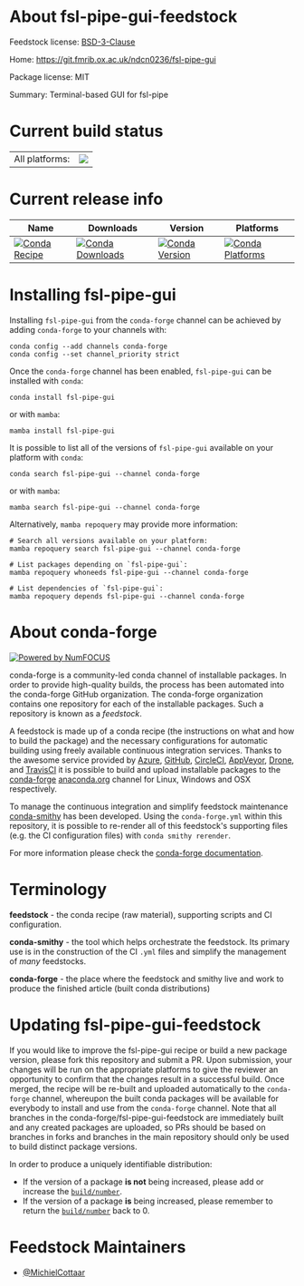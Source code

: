 About fsl-pipe-gui-feedstock
============================

Feedstock license: [BSD-3-Clause](https://github.com/conda-forge/fsl-pipe-gui-feedstock/blob/main/LICENSE.txt)

Home: https://git.fmrib.ox.ac.uk/ndcn0236/fsl-pipe-gui

Package license: MIT

Summary: Terminal-based GUI for fsl-pipe

Current build status
====================


<table><tr><td>All platforms:</td>
    <td>
      <a href="https://dev.azure.com/conda-forge/feedstock-builds/_build/latest?definitionId=19744&branchName=main">
        <img src="https://dev.azure.com/conda-forge/feedstock-builds/_apis/build/status/fsl-pipe-gui-feedstock?branchName=main">
      </a>
    </td>
  </tr>
</table>

Current release info
====================

| Name | Downloads | Version | Platforms |
| --- | --- | --- | --- |
| [![Conda Recipe](https://img.shields.io/badge/recipe-fsl--pipe--gui-green.svg)](https://anaconda.org/conda-forge/fsl-pipe-gui) | [![Conda Downloads](https://img.shields.io/conda/dn/conda-forge/fsl-pipe-gui.svg)](https://anaconda.org/conda-forge/fsl-pipe-gui) | [![Conda Version](https://img.shields.io/conda/vn/conda-forge/fsl-pipe-gui.svg)](https://anaconda.org/conda-forge/fsl-pipe-gui) | [![Conda Platforms](https://img.shields.io/conda/pn/conda-forge/fsl-pipe-gui.svg)](https://anaconda.org/conda-forge/fsl-pipe-gui) |

Installing fsl-pipe-gui
=======================

Installing `fsl-pipe-gui` from the `conda-forge` channel can be achieved by adding `conda-forge` to your channels with:

```
conda config --add channels conda-forge
conda config --set channel_priority strict
```

Once the `conda-forge` channel has been enabled, `fsl-pipe-gui` can be installed with `conda`:

```
conda install fsl-pipe-gui
```

or with `mamba`:

```
mamba install fsl-pipe-gui
```

It is possible to list all of the versions of `fsl-pipe-gui` available on your platform with `conda`:

```
conda search fsl-pipe-gui --channel conda-forge
```

or with `mamba`:

```
mamba search fsl-pipe-gui --channel conda-forge
```

Alternatively, `mamba repoquery` may provide more information:

```
# Search all versions available on your platform:
mamba repoquery search fsl-pipe-gui --channel conda-forge

# List packages depending on `fsl-pipe-gui`:
mamba repoquery whoneeds fsl-pipe-gui --channel conda-forge

# List dependencies of `fsl-pipe-gui`:
mamba repoquery depends fsl-pipe-gui --channel conda-forge
```


About conda-forge
=================

[![Powered by
NumFOCUS](https://img.shields.io/badge/powered%20by-NumFOCUS-orange.svg?style=flat&colorA=E1523D&colorB=007D8A)](https://numfocus.org)

conda-forge is a community-led conda channel of installable packages.
In order to provide high-quality builds, the process has been automated into the
conda-forge GitHub organization. The conda-forge organization contains one repository
for each of the installable packages. Such a repository is known as a *feedstock*.

A feedstock is made up of a conda recipe (the instructions on what and how to build
the package) and the necessary configurations for automatic building using freely
available continuous integration services. Thanks to the awesome service provided by
[Azure](https://azure.microsoft.com/en-us/services/devops/), [GitHub](https://github.com/),
[CircleCI](https://circleci.com/), [AppVeyor](https://www.appveyor.com/),
[Drone](https://cloud.drone.io/welcome), and [TravisCI](https://travis-ci.com/)
it is possible to build and upload installable packages to the
[conda-forge](https://anaconda.org/conda-forge) [anaconda.org](https://anaconda.org/)
channel for Linux, Windows and OSX respectively.

To manage the continuous integration and simplify feedstock maintenance
[conda-smithy](https://github.com/conda-forge/conda-smithy) has been developed.
Using the ``conda-forge.yml`` within this repository, it is possible to re-render all of
this feedstock's supporting files (e.g. the CI configuration files) with ``conda smithy rerender``.

For more information please check the [conda-forge documentation](https://conda-forge.org/docs/).

Terminology
===========

**feedstock** - the conda recipe (raw material), supporting scripts and CI configuration.

**conda-smithy** - the tool which helps orchestrate the feedstock.
                   Its primary use is in the construction of the CI ``.yml`` files
                   and simplify the management of *many* feedstocks.

**conda-forge** - the place where the feedstock and smithy live and work to
                  produce the finished article (built conda distributions)


Updating fsl-pipe-gui-feedstock
===============================

If you would like to improve the fsl-pipe-gui recipe or build a new
package version, please fork this repository and submit a PR. Upon submission,
your changes will be run on the appropriate platforms to give the reviewer an
opportunity to confirm that the changes result in a successful build. Once
merged, the recipe will be re-built and uploaded automatically to the
`conda-forge` channel, whereupon the built conda packages will be available for
everybody to install and use from the `conda-forge` channel.
Note that all branches in the conda-forge/fsl-pipe-gui-feedstock are
immediately built and any created packages are uploaded, so PRs should be based
on branches in forks and branches in the main repository should only be used to
build distinct package versions.

In order to produce a uniquely identifiable distribution:
 * If the version of a package **is not** being increased, please add or increase
   the [``build/number``](https://docs.conda.io/projects/conda-build/en/latest/resources/define-metadata.html#build-number-and-string).
 * If the version of a package **is** being increased, please remember to return
   the [``build/number``](https://docs.conda.io/projects/conda-build/en/latest/resources/define-metadata.html#build-number-and-string)
   back to 0.

Feedstock Maintainers
=====================

* [@MichielCottaar](https://github.com/MichielCottaar/)

